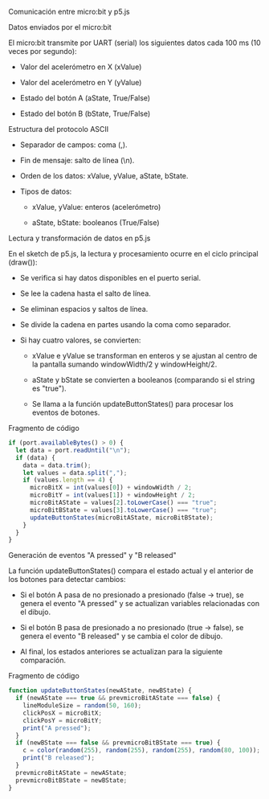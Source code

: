 Comunicación entre micro:bit y p5.js

Datos enviados por el micro:bit

El micro:bit transmite por UART (serial) los siguientes datos cada 100 ms (10 veces por segundo):

* Valor del acelerómetro en X (xValue)

* Valor del acelerómetro en Y (yValue)

* Estado del botón A (aState, True/False)

* Estado del botón B (bState, True/False)

Estructura del protocolo ASCII

* Separador de campos: coma (,).

* Fin de mensaje: salto de línea (\n).

* Orden de los datos: xValue, yValue, aState, bState.

* Tipos de datos:

    * xValue, yValue: enteros (acelerómetro)

    * aState, bState: booleanos (True/False)

Lectura y transformación de datos en p5.js

En el sketch de p5.js, la lectura y procesamiento ocurre en el ciclo principal (draw()):

* Se verifica si hay datos disponibles en el puerto serial.

* Se lee la cadena hasta el salto de línea.

* Se eliminan espacios y saltos de línea.

* Se divide la cadena en partes usando la coma como separador.

* Si hay cuatro valores, se convierten:

    * xValue e yValue se transforman en enteros y se ajustan al centro de la pantalla sumando windowWidth/2 y windowHeight/2.

    * aState y bState se convierten a booleanos (comparando si el string es "true").

    * Se llama a la función updateButtonStates() para procesar los eventos de botones.

Fragmento de código

``` js
if (port.availableBytes() > 0) {
  let data = port.readUntil("\n");
  if (data) {
    data = data.trim();
    let values = data.split(",");
    if (values.length == 4) {
      microBitX = int(values[0]) + windowWidth / 2;
      microBitY = int(values[1]) + windowHeight / 2;
      microBitAState = values[2].toLowerCase() === "true";
      microBitBState = values[3].toLowerCase() === "true";
      updateButtonStates(microBitAState, microBitBState);
    }
  }
}
```
Generación de eventos "A pressed" y "B released"

La función updateButtonStates() compara el estado actual y el anterior de los botones para detectar cambios:

* Si el botón A pasa de no presionado a presionado (false → true), se genera el evento "A pressed" y se actualizan variables relacionadas con el dibujo.

* Si el botón B pasa de presionado a no presionado (true → false), se genera el evento "B released" y se cambia el color de dibujo.

* Al final, los estados anteriores se actualizan para la siguiente comparación.

Fragmento de código

``` js
function updateButtonStates(newAState, newBState) {
  if (newAState === true && prevmicroBitAState === false) {
    lineModuleSize = random(50, 160);
    clickPosX = microBitX;
    clickPosY = microBitY;
    print("A pressed");
  }
  if (newBState === false && prevmicroBitBState === true) {
    c = color(random(255), random(255), random(255), random(80, 100));
    print("B released");
  }
  prevmicroBitAState = newAState;
  prevmicroBitBState = newBState;
}
```


